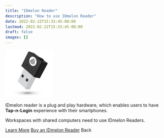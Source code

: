 ```yaml
---
title: "IDmelon Reader"
description: "How to use IDmelon Reader"
date: 2022-02-22T15:33:45-08:00
lastmod: 2022-02-22T15:33:45-08:00
draft: false
images: []
---
```


<img src='reader.png' class='d-block m-auto' width="150">

<p>IDmelon reader is a plug and play hardware, which enables users to have <b>Tap-n-Login</b> experience with their smartphones.</p>
<p class='mb-6'>Workspaces with shared computers need to use IDmelon Readers.</p>

<div class='d-flex column flex-column mt-5'>
<a role="button" class="btn btn-primary btn-lg d-block mb-3" href="https://www.idmelon.com/idmelon-reader/">Learn More</a>
<a role="button" class="btn btn-primary btn-lg d-block mb-3" href="https://www.idmelon.com/pricing/">Buy an IDmelon Reader</a>
<a id="back" role="button" class="btn btn-primary btn-lg d-block mb-3">Back</a>
</div>

<style>@media (max-width: 480px) {.navbar, .footer { display: none; }}
h1{
    color : #4395ec;
}
</style>

<script>
    const btnQRCodeScan = document.getElementById('back')
    btnQRCodeScan.addEventListener('click', (ev) => {
      history.back();  
    });
</script>
